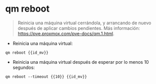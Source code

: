 # qm reboot

> Reinicia una máquina virtual cerrándola, y arrancando de nuevo después de aplicar cambios pendientes.
> Más información: <https://pve.proxmox.com/pve-docs/qm.1.html>.

- Reinicia una máquina virtual:

`qm reboot {{id_mv}}`

- Reinicia una máquina virtual después de esperar por lo menos 10 segundos:

`qm reboot --timeout {{10}} {{id_mv}}`
